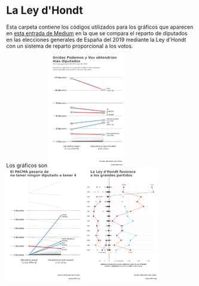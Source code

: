 # La Ley d'Hondt

Esta carpeta contiene los códigos utilizados para los gráficos que aparecen en [esta entrada de Medium](https://medium.com/@pablohigar/votos-y-diputados-la-ley-dhondt-92b07034e640) en la que se compara el reparto de diputados en las elecciones generales de España del 2019 mediante la Ley d'Hondt con un sistema de reparto proporcional a los votos.

Los gráficos son 
<img src="dataviz/slopegraph_global2.png" width="40%">
<img src="dataviz/slopegraph_pacma.png" width="40%">
<img src="dataviz/diferencia_historica_0.png" width="40%">

